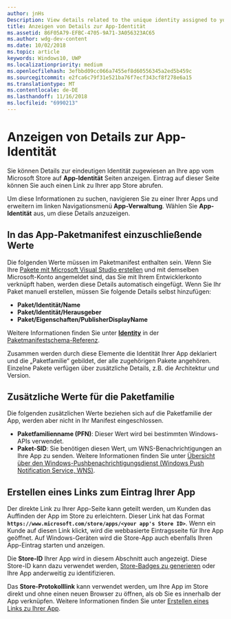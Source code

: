 ```yaml
---
author: jnHs
Description: View details related to the unique identity assigned to your app by the Microsoft Store, and get a link to your app's Store listing.
title: Anzeigen von Details zur App-Identität
ms.assetid: 86F05A79-EFBC-4705-9A71-3A056323AC65
ms.author: wdg-dev-content
ms.date: 10/02/2018
ms.topic: article
keywords: Windows10, UWP
ms.localizationpriority: medium
ms.openlocfilehash: 3efbbd09cc066a7455ef8d60556345a2ed5b459c
ms.sourcegitcommit: e2fca6c79f31e521ba76f7ecf343cf8f278e6a15
ms.translationtype: MT
ms.contentlocale: de-DE
ms.lasthandoff: 11/16/2018
ms.locfileid: "6990213"
---
```

# <a name="view-app-identity-details"></a>Anzeigen von Details zur App-Identität


Sie können Details zur eindeutigen Identität zugewiesen an Ihre app vom Microsoft Store auf **App-Identität** Seiten anzeigen. Eintrag auf dieser Seite können Sie auch einen Link zu Ihrer app Store abrufen.

Um diese Informationen zu suchen, navigieren Sie zu einer Ihrer Apps und erweitern im linken Navigationsmenü **App-Verwaltung**. Wählen Sie **App-Identität** aus, um diese Details anzuzeigen.


## <a name="values-to-include-in-your-app-package-manifest"></a>In das App-Paketmanifest einzuschließende Werte

Die folgenden Werte müssen im Paketmanifest enthalten sein. Wenn Sie Ihre [Pakete mit Microsoft Visual Studio erstellen](../packaging/packaging-uwp-apps.md) und mit demselben Microsoft-Konto angemeldet sind, das Sie mit Ihrem Entwicklerkonto verknüpft haben, werden diese Details automatisch eingefügt. Wenn Sie Ihr Paket manuell erstellen, müssen Sie folgende Details selbst hinzufügen:

-   **Paket/Identität/Name**
-   **Paket/Identität/Herausgeber**
-   **Paket/Eigenschaften/PublisherDisplayName**

Weitere Informationen finden Sie unter [**Identity**](https://docs.microsoft.com/uwp/schemas/appxpackage/uapmanifestschema/element-identity) in der [Paketmanifestschema-Referenz](https://docs.microsoft.com/uwp/schemas/appxpackage/uapmanifestschema/schema-root).

Zusammen werden durch diese Elemente die Identität Ihrer App deklariert und die „Paketfamilie“ gebildet, der alle zugehörigen Pakete angehören. Einzelne Pakete verfügen über zusätzliche Details, z.B. die Architektur und Version.


## <a name="additional-values-for-package-family"></a>Zusätzliche Werte für die Paketfamilie

Die folgenden zusätzlichen Werte beziehen sich auf die Paketfamilie der App, werden aber nicht in Ihr Manifest eingeschlossen.

-   **Paketfamilienname (PFN)**: Dieser Wert wird bei bestimmten Windows-APIs verwendet.
-   **Paket-SID**: Sie benötigen diesen Wert, um WNS-Benachrichtigungen an Ihre App zu senden. Weitere Informationen finden Sie unter [Übersicht über den Windows-Pushbenachrichtigungsdienst (Windows Push Notification Service, WNS)](../design/shell/tiles-and-notifications/windows-push-notification-services--wns--overview.md).


## <a name="link-to-your-apps-listing"></a>Erstellen eines Links zum Eintrag Ihrer App

Der direkte Link zu Ihrer App-Seite kann geteilt werden, um Kunden das Auffinden der App im Store zu erleichtern. Dieser Link hat das Format **`https://www.microsoft.com/store/apps/<your app's Store ID>`**. Wenn ein Kunde auf diesen Link klickt, wird die webbasierte Eintragsseite für Ihre App geöffnet. Auf Windows-Geräten wird die Store-App auch ebenfalls Ihren App-Eintrag starten und anzeigen.

Die **Store-ID** Ihrer App wird in diesem Abschnitt auch angezeigt. Diese Store-ID kann dazu verwendet werden, [Store-Badges zu generieren](http://go.microsoft.com/fwlink/p/?LinkId=534236) oder Ihre App anderweitig zu identifizieren.

Das **Store-Protokolllink** kann verwendet werden, um Ihre App im Store direkt und ohne einen neuen Browser zu öffnen, als ob Sie es innerhalb der App verknüpfen. Weitere Informationen finden Sie unter [Erstellen eines Links zu Ihrer App](link-to-your-app.md).



 

 




